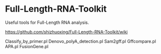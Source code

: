 # Full-Length-RNA-Toolkit
Useful tools for Full-Length RNA analysis.

https://github.com/shizhuoxing/Full-Length-RNA-Toolkit/wiki   

Classify_by_primer.pl
Denovo_polyA_detection.pl
Sam2gff.pl
Gffcompare.pl
APA.pl
FusionGene.pl
